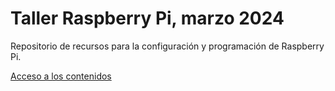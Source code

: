 # Taller Raspberry Pi, marzo 2024

Repositorio de recursos para la configuración y programación de Raspberry Pi.

[Acceso a los contenidos](https://leobotmanuel.github.io/Taller_RaspberryPi/)

